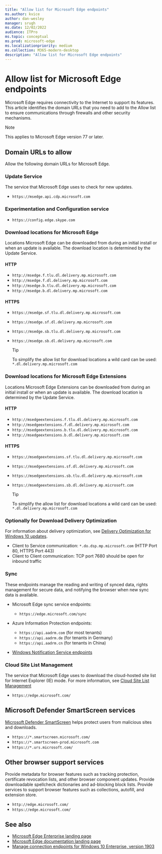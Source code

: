 ```yaml
---
title: "Allow list for Microsoft Edge endpoints"
ms.author: kvice
author: dan-wesley
manager: srugh
ms.date: 12/02/2022
audience: ITPro
ms.topic: conceptual
ms.prod: microsoft-edge
ms.localizationpriority: medium
ms.collection: M365-modern-desktop
description: "Allow list for Microsoft Edge endpoints"
---
```


# Allow list for Microsoft Edge endpoints

Microsoft Edge requires connectivity to the Internet to support its features. This article identifies the domain URLs that you need to add to the Allow list to ensure communications through firewalls and other security mechanisms.

> [!NOTE]
> This applies  to Microsoft Edge version 77 or later.

## Domain URLs to allow

Allow the following domain URLs for Microsoft Edge.

### Update Service

The service that Microsoft Edge uses to check for new updates.

- `https://msedge.api.cdp.microsoft.com`

### Experimentation and Configuration service

- `https://config.edge.skype.com`

### Download locations for Microsoft Edge

Locations Microsoft Edge can be downloaded from during an initial install or when an update is available. The download location is determined by the Update Service.

#### HTTP

- `http://msedge.f.tlu.dl.delivery.mp.microsoft.com`
- `http://msedge.f.dl.delivery.mp.microsoft.com`
- `http://msedge.b.tlu.dl.delivery.mp.microsoft.com`
- `http://msedge.b.dl.delivery.mp.microsoft.com`

#### HTTPS

- `https://msedge.sf.tlu.dl.delivery.mp.microsoft.com`
- `https://msedge.sf.dl.delivery.mp.microsoft.com`
- `https://msedge.sb.tlu.dl.delivery.mp.microsoft.com`
- `https://msedge.sb.dl.delivery.mp.microsoft.com`

  > [!TIP]
  > To simplify the allow list for download locations a wild card can be used: `*.dl.delivery.mp.microsoft.com`

### Download locations for Microsoft Edge Extensions

Locations Microsoft Edge Extensions can be downloaded from during an initial install or when an update is available. The download location is determined by the Update Service.

#### HTTP

- `http://msedgeextensions.f.tlu.dl.delivery.mp.microsoft.com`
- `http://msedgeextensions.f.dl.delivery.mp.microsoft.com`
- `http://msedgeextensions.b.tlu.dl.delivery.mp.microsoft.com`
- `http://msedgeextensions.b.dl.delivery.mp.microsoft.com`

#### HTTPS

- `https://msedgeextensions.sf.tlu.dl.delivery.mp.microsoft.com`
- `https://msedgeextensions.sf.dl.delivery.mp.microsoft.com`
- `https://msedgeextensions.sb.tlu.dl.delivery.mp.microsoft.com`
- `https://msedgeextensions.sb.dl.delivery.mp.microsoft.com`

  > [!TIP]
  > To simplify the allow list for download locations a wild card can be used: `*.dl.delivery.mp.microsoft.com`

### Optionally for Download Delivery Optimization

For information about delivery optimization, see [Delivery Optimization for Windows 10 updates](/windows/deployment/update/waas-delivery-optimization).

- Client to Service communication: `*.do.dsp.mp.microsoft.com` (HTTP Port 80, HTTPS Port 443)
- Client to Client communication: TCP port 7680 should be open for inbound traffic

### Sync

These endpoints manage the reading and writing of synced data, rights management for secure data, and notifying the browser when new sync data is available.

- Microsoft Edge sync service endpoints:

  - `https://edge.microsoft.com/sync`

- Azure Information Protection endpoints:

  - `https://api.aadrm.com` (for most tenants)
  - `https://api.aadrm.de` (for tenants in Germany)
  - `https://api.aadrm.cn` (for tenants in China)

- [Windows Notification Service endpoints](/windows/uwp/design/shell/tiles-and-notifications/firewall-allowlist-config)

### Cloud Site List Management

The service that Microsoft Edge uses to download the cloud-hosted site list for Internet Explorer (IE) mode. For more information, see [Cloud Site List Management](https://aka.ms/CloudSiteList)

- `https://edge.microsoft.com/`

## Microsoft Defender SmartScreen services

[Microsoft Defender SmartScreen](/deployedge/microsoft-edge-security-smartscreen) helps protect users from malicious sites and downloads.

- `https://*.smartscreen.microsoft.com/`
- `https://*.smartscreen-prod.microsoft.com`
- `https://*.urs.microsoft.com/`

## Other browser support services

Provide metadata for browser features such as tracking protection, certificate revocation lists, and other browser component updates. Provide downloadable spellcheck dictionaries and ad-blocking block lists. Provide services to support browser features such as collections, autofill, and extension store.

- `http://edge.microsoft.com/`
- `https://edge.microsoft.com/`

## See also

- [Microsoft Edge Enterprise landing page](https://aka.ms/EdgeEnterprise)
- [Microsoft Edge documentation landing page](./index.yml)
- [Manage connection endpoints for Windows 10 Enterprise, version 1903](/windows/privacy/manage-windows-1903-endpoints)
